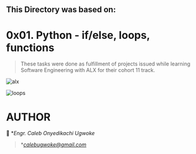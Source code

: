 ## This Directory was based on:
# 0x01. Python - if/else, loops, functions
> These tasks were done as fulfillment of projects issued while learning Software Engineering with ALX for their cohort 11  track. 

![alx](https://s3.amazonaws.com/intranet-projects-files/holbertonschool-higher-level_programming+/233/code.png)

![loops](https://www.pylenin.com/content/images/size/w1200/2022/02/Why-learn-Python-24-.png)


# AUTHOR 
>
👤 **Engr. Caleb Onyedikachi Ugwoke*
> **calebugwoke@gmail.com*
